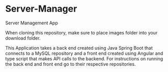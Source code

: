 # Server-Manager
Server Management App

When cloning this repository, make sure to place images folder into your download folder.

This Application takes a back end created using Java Spring Boot that connects to a MySQL repository and a front end created using Angular and type script that makes API calls to the backend.  For instructions on running the back end and front end go to their respective repositories.
